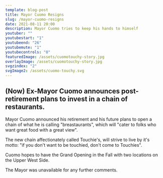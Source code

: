 ```yaml
---
template: blog-post
title: Mayor Cuomo Resigns
slug: /mayor-cuomo-resigns
date: 2021-08-11 20:00 
description: Mayor Cuomo tries to keep his hands to himself
youtuber: ""
youtubestart: "1"
youtubeend: "26"
youtubemute: "1"
youtubecontrols: "0"
featuredImage: /assets/cuomotouchy-story.jpg
overlayImage: /assets/cuomotouchy-story.jpg
svgzindex: "2"
svgImage2: /assets/cuomo-touchy.svg
---
```


## (Now) Ex-Mayor Cuomo announces post-retirement plans to invest in a chain of restaurants.

Mayor Cuomo announced his retirement and his future plans to open a chain of what he is calling "breastaurants", which will "cater to folks who want great food with a great view". 

The new chain affectionately called Touchie's, will strive to live by it's motto: "if you don't want to be touchied, don't come to Touchies". 

Cuomo hopes to have the Grand Opening in the Fall with two locations on the Upper West Side. 

The Mayor was unavailable for any further comments.




